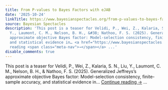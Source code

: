 ```yaml
---
title: From P-values to Bayes Factors with eJAB
date: '2025-10-24'
linkTitle: https://www.bayesianspectacles.org/from-p-values-to-bayes-factors-with-ejab/
source: Bayesian Spectacles
description: 'This post is a teaser for Velidi, P., Wei, Z., Kalaria, S. N., Liu,
  Y., Laumont, C. M., Nelson, B. H., &#38; Nathoo, F. S. (2025). Generalized Jeffreys&#8217;s
  approximate objective Bayes factor: Model-selection consistency, finite-sample accuracy,
  and statistical evidence in… <a href="https://www.bayesianspectacles.org/from-p-values-to-bayes-factors-with-ejab/">Continue
  reading <span class="meta-nav">→</span></a> ...'
disable_comments: true
---
```

This post is a teaser for Velidi, P., Wei, Z., Kalaria, S. N., Liu, Y., Laumont, C. M., Nelson, B. H., &#38; Nathoo, F. S. (2025). Generalized Jeffreys&#8217;s approximate objective Bayes factor: Model-selection consistency, finite-sample accuracy, and statistical evidence in… <a href="https://www.bayesianspectacles.org/from-p-values-to-bayes-factors-with-ejab/">Continue reading <span class="meta-nav">→</span></a> ...